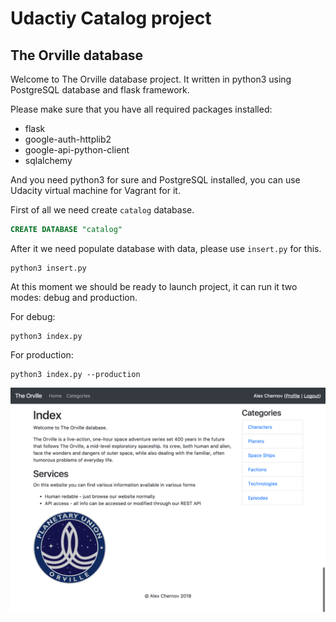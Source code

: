 # Udactiy Catalog project
## The Orville database

Welcome to The Orville database project. It written in python3 using PostgreSQL database and flask framework.

Please make sure that you have all required packages installed:

- flask
- google-auth-httplib2
- google-api-python-client
- sqlalchemy

And you need python3 for sure and PostgreSQL installed, you can use Udacity virtual machine for Vagrant for it. 

First of all we need create `catalog` database.
```SQL
CREATE DATABASE "catalog"
```

After it we need populate database with data, please use `insert.py` for this.
```
python3 insert.py
```

At this moment we should be ready to launch project, it can run it two modes: debug and production.

For debug:
```
python3 index.py
```

For production:
```
python3 index.py --production
```

![screenshot](static/images/orvile-db-screenshot.png)
